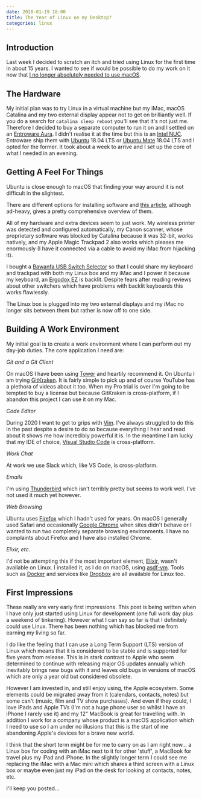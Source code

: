 ```yaml
---
date: 2020-01-19 18:00
title: The Year of Linux on my Desktop?
categories: linux
---
```


## Introduction

Last week I decided to scratch an itch and tried using Linux for the first time in about 15 years. I wanted to see if would be possible to do my work on it now that [I no longer absolutely needed to use macOS](https://www.swwritings.com/post/2019-05-02-keep-moving).

## The Hardware

My initial plan was to try Linux in a virtual machine but my iMac, macOS Catalina and my two external display appear not to get on brilliantly well. If you do a search for `catalina sleep reboot` you'll see that it's not just me. Therefore I decided to buy a separate computer to run it on and I settled on an [Entroware Aura](https://www.entroware.com/store/aura). I didn't realise it at the time but this is an [Intel NUC](https://www.intel.com/content/www/us/en/products/boards-kits/nuc.html). Entroware ship them with [Ubuntu](https://ubuntu.com/) 18.04 LTS or [Ubuntu Mate](https://ubuntu-mate.org) 18.04 LTS and I opted for the former. It took about a week to arrive and I set up the core of what I needed in an evening.

## Getting A Feel For Things

Ubuntu is close enough to macOS that finding your way around it is not difficult in the slightest.

There are different options for installing software and [this article](https://www.ubuntupit.com/how-to-install-software-in-ubuntu-linux-a-complete-guide-for-newbie/), although ad-heavy, gives a pretty comprehensive overview of them.

All of my hardware and extra devices seem to just work. My wireless printer was detected and configured automatically, my Canon scanner, whose proprietary software was blocked by Catalina because it was 32-bit, works natively, and my Apple Magic Trackpad 2 also works which pleases me enormously (I have it connected via a cable to avoid my iMac from hijacking it).

I bought a [Bawanfa USB Switch Selector](https://smile.amazon.co.uk/gp/product/B0824YQFNWhttps://smile.amazon.co.uk/gp/product/B0824YQFNW) so that I could share my keyboard and trackpad with both my Linux box and my iMac and I power it because my keyboard, an [Ergodox EZ](https://ergodox-ez.com/) is backlit. Despite fears after reading reviews about other switchers which have problems with backlit keyboards this works flawlessly.

The Linux box is plugged into my two external displays and my iMac no longer sits between them but rather is now off to one side.

## Building A Work Environment

My initial goal is to create a work environment where I can perform out my day-job duties. The core application I need are:

*Git and a Git Client*

On macOS I have been using [Tower](https://www.git-tower.com) and heartily recommend it. On Ubuntu I am trying [GitKraken](https://www.gitkraken.com/). It is fairly simple to pick up and of course YouTube has a plethora of videos about it too. When my Pro trial is over I'm going to be tempted to buy a license but because GitKraken is cross-platform, if I abandon this project I can use it on my Mac.

*Code Editor*

During 2020 I want to get to grips with [Vim](https://www.vim.org/). I've always struggled to do this in the past despite a desire to do so because everything I hear and read about it shows me how incredibly powerful it is. In the meantime I am lucky that my IDE of choice, [Visual Studio Code](https://code.visualstudio.com/) is cross-platform.

*Work Chat*

At work we use Slack which, like VS Code, is cross-platform.

*Emails*

I'm using [Thunderbird](https://www.thunderbird.net/en-US/) which isn't terribly pretty but seems to work well. I've not used it much yet however.

*Web Browsing*

Ubuntu uses [Firefox](https://www.mozilla.org/en-US/firefox/) which I hadn't used for years. On macOS I generally used Safari and occasionally [Google Chrome](https://www.google.com/chrome/) when sites didn't behave or I wanted to run two completely separate browsing environments. I have no complaints about Firefox and I have also installed Chrome.

*Elixir, etc.*

I'd not be attempting this if the most important element, [Elixir](https://elixir-lang.org/), wasn't available on Linux. I installed it, as I do on macOS, using [asdf-vm](https://asdf-vm.com). Tools such as [Docker](https://www.docker.com/) and services like [Dropbox](https://www.dropbox.com) are all available for Linux too.

## First Impressions

These really are very early first impressions. This post is being written when I have only just started using Linux for development (one full work day plus a weekend of tinkering). However what I can say so far is that I definitely could use Linux. There has been nothing which has blocked me from earning my living so far.

I do like the feeling that I can use a Long Term Support (LTS) version of Linux which means that it is considered to be stable and is supported for five years from release. This is in stark contrast to Apple who seem determined to continue with releasing major OS updates annually which inevitably brings new bugs with it and leaves old bugs in versions of macOS which are only a year old but considered obsolete.

However I am invested in, and still enjoy using, the Apple ecosystem. Some elements could be migrated away from it (calendars, contacts, notes) but some can't (music, film and TV show purchases). And even if they could, I love iPads and Apple TVs (I'm not a huge phone user so whilst I have an iPhone I rarely use it) and my 12" MacBook is great for travelling with. In addition I work for a company whose product is a macOS application which I need to use so I am under no illusions that this is the start of me abandoning Apple's devices for a brave new world.

I think that the short term might be for me to carry on as I am right now... a Linux box for coding with an iMac next to it for other 'stuff', a MacBook for travel plus my iPad and iPhone. In the slightly longer term I could see me replacing the iMac with a Mac mini which shares a third screen with a Linux box or maybe even just my iPad on the desk for looking at contacts, notes, etc.

I'll keep you posted...
